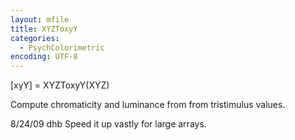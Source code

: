```yaml
---
layout: mfile
title: XYZToxyY
categories:
  - PsychColorimetric
encoding: UTF-8
---
```


[xyY] = XYZToxyY(XYZ)

Compute chromaticity and luminance from
from tristimulus values.

8/24/09  dhb  Speed it up vastly for large arrays.